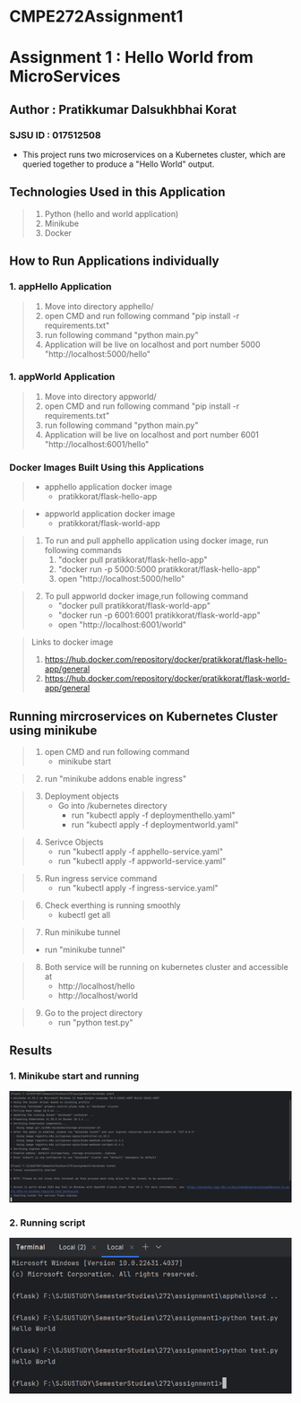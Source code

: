 CMPE272Assignment1
=======
# Assignment 1 : Hello World from MicroServices
## Author : Pratikkumar Dalsukhbhai Korat
### SJSU ID : 017512508

* This project runs two microservices on a Kubernetes cluster, which are queried together to produce a "Hello World" output.

## Technologies Used in this Application
> 1. Python (hello and world application)
> 2. Minikube
> 3. Docker


## How to Run Applications individually

### 1. appHello Application
> 1. Move into directory apphello/
> 2. open CMD and run following command "pip install -r requirements.txt"
> 3. run following command "python main.py"
> 4. Application will be live on localhost and port number 5000 "http://localhost:5000/hello"

### 1. appWorld Application
> 1. Move into directory appworld/
> 2. open CMD and run following command "pip install -r requirements.txt"
> 3. run following command "python main.py"
> 4. Application will be live on localhost and port number 6001 "http://localhost:6001/hello"


### Docker Images Built Using this Applications
> * apphello application docker image
>   * pratikkorat/flask-hello-app 

> * appworld application docker image
>   * pratikkorat/flask-world-app
 

> 1. To run and pull apphello application using docker image, run following commands
>    1. "docker pull pratikkorat/flask-hello-app"
>    2. "docker run -p 5000:5000 pratikkorat/flask-hello-app"
>    3. open "http://localhost:5000/hello"
 

> 2. To pull appworld docker image,run following command
>    * "docker pull pratikkorat/flask-world-app"
>    * "docker run -p 6001:6001 pratikkorat/flask-world-app"
>    * open "http://localhost:6001/world"

> Links to docker image
> 1. https://hub.docker.com/repository/docker/pratikkorat/flask-hello-app/general
> 2. https://hub.docker.com/repository/docker/pratikkorat/flask-world-app/general

## Running mircroservices on Kubernetes Cluster using minikube

> 1. open CMD and run following command
>    * minikube start

> 2. run "minikube addons enable ingress"

> 3. Deployment objects
>    * Go into /kubernetes directory
>       * run "kubectl apply -f deploymenthello.yaml"
>       * run "kubectl apply -f deploymentworld.yaml"

> 4. Serivce Objects
>    * run "kubectl apply -f apphello-service.yaml"
>    * run "kubectl apply -f appworld-service.yaml"

> 5. Run ingress service command
>    * run "kubectl apply -f ingress-service.yaml"

> 6. Check everthing is running smoothly
>    * kubectl get all

> 7. Run minikube tunnel
>   * run "minikube tunnel"

> 8. Both service will be running on kubernetes cluster and accessible at
>    * http://localhost/hello
>    * http://localhost/world

> 9. Go to the project directory
>    * run "python test.py"



## Results

### 1. Minikube start and running
![img.png](images/minikube.png)


### 2. Running script
![img.png](images/script_success.png)

